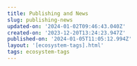 ```yaml
---
title: Publishing and News
slug: publishing-news
updated-on: '2024-01-02T09:46:43.040Z'
created-on: '2023-12-20T13:24:23.947Z'
published-on: '2024-01-05T11:05:12.994Z'
layout: '[ecosystem-tags].html'
tags: ecosystem-tags
---
```



